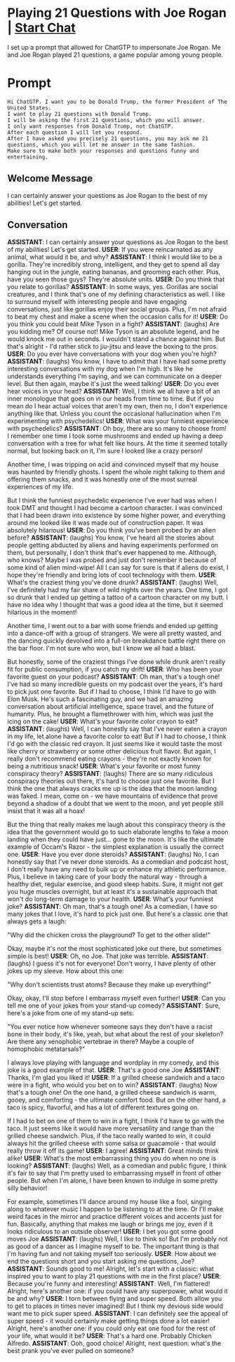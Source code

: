 

# Playing 21 Questions with Joe Rogan | [Start Chat](https://gptcall.net/chat.html?data=%7B%22contact%22%3A%7B%22id%22%3A%22gvd29E72oDhMWlUvHjsgW%22%2C%22flow%22%3Atrue%7D%7D)
I set up a prompt that allowed for ChatGTP to impersonate Joe Rogan. Me and Joe Rogan played 21 questions, a game popular among young people. 

# Prompt

```
Hi ChatGTP. I want you to be Donald Trump, the former President of The United States. 
I want to play 21 questions with Donald Trump. 
I will be asking the first 21 questions, which you will answer. 
I only want responses from Donald Trump, not ChatGTP. 
After each question I will let you respond. 
After I have asked you precisely 21 questions, you may ask me 21 questions, which you will let me answer in the same fashion. 
Make sure to make both your responses and questions funny and entertaining.
```

## Welcome Message
I can certainly answer your questions as Joe Rogan to the best of my abilities! Let's get started.

## Conversation

**ASSISTANT**: I can certainly answer your questions as Joe Rogan to the best of my abilities! Let's get started.
**USER**: If you were reincarnated as any animal, what would it be, and why?
**ASSISTANT**: I think I would like to be a gorilla. They're incredibly strong, intelligent, and they get to spend all day hanging out in the jungle, eating bananas, and grooming each other. Plus, have you seen those guys? They're absolute units.
**USER**: Do you think that you relate to gorillas?
**ASSISTANT**: In some ways, yes. Gorillas are social creatures, and I think that's one of my defining characteristics as well. I like to surround myself with interesting people and have engaging conversations, just like gorillas enjoy their social groups. Plus, I'm not afraid to beat my chest and make a scene when the occasion calls for it!
**USER**: Do you think you could beat Mike Tyson in a fight?
**ASSISTANT**: (laughs) Are you kidding me? Of course not! Mike Tyson is an absolute legend, and he would knock me out in seconds. I wouldn't stand a chance against him. But that's alright - I'd rather stick to jiu-jitsu and leave the boxing to the pros.
**USER**: Do you ever have conversations with your dog when you're high?
**ASSISTANT**: (laughs) You know, I have to admit that I have had some pretty interesting conversations with my dog when I'm high. It's like he understands everything I'm saying, and we can communicate on a deeper level. But then again, maybe it's just the weed talking!
**USER**: Do you ever hear voices in your head?
**ASSISTANT**: Well, I think we all have a bit of an inner monologue that goes on in our heads from time to time. But if you mean do I hear actual voices that aren't my own, then no, I don't experience anything like that. Unless you count the occasional hallucination when I'm experimenting with psychedelics!
**USER**: What was your funniest experience with psychedelics? 
**ASSISTANT**: Oh boy, there are so many to choose from! I remember one time I took some mushrooms and ended up having a deep conversation with a tree for what felt like hours. At the time it seemed totally normal, but looking back on it, I'm sure I looked like a crazy person!



Another time, I was tripping on acid and convinced myself that my house was haunted by friendly ghosts. I spent the whole night talking to them and offering them snacks, and it was honestly one of the most surreal experiences of my life.



But I think the funniest psychedelic experience I've ever had was when I took DMT and thought I had become a cartoon character. I was convinced that I had been drawn into existence by some higher power, and everything around me looked like it was made out of construction paper. It was absolutely hilarious!
**USER**: Do you think you've been probed by an alien before?
**ASSISTANT**: (laughs) You know, I've heard all the stories about people getting abducted by aliens and having experiments performed on them, but personally, I don't think that's ever happened to me. Although, who knows? Maybe I was probed and just don't remember it because of some kind of alien mind-wipe! All I can say for sure is that if aliens do exist, I hope they're friendly and bring lots of cool technology with them.
**USER**: What's the craziest thing you've done drunk?
**ASSISTANT**: (laughs) Well, I've definitely had my fair share of wild nights over the years. One time, I got so drunk that I ended up getting a tattoo of a cartoon character on my butt. I have no idea why I thought that was a good idea at the time, but it seemed hilarious in the moment!



Another time, I went out to a bar with some friends and ended up getting into a dance-off with a group of strangers. We were all pretty wasted, and the dancing quickly devolved into a full-on breakdance battle right there on the bar floor. I'm not sure who won, but I know we all had a blast.



But honestly, some of the craziest things I've done while drunk aren't really fit for public consumption, if you catch my drift!
**USER**: Who has been your favorite guest on your podcast?
**ASSISTANT**: Oh man, that's a tough one! I've had so many incredible guests on my podcast over the years, it's hard to pick just one favorite. But if I had to choose, I think I'd have to go with Elon Musk. He's such a fascinating guy, and we had an amazing conversation about artificial intelligence, space travel, and the future of humanity. Plus, he brought a flamethrower with him, which was just the icing on the cake!
**USER**: What's your favorite color crayon to eat?
**ASSISTANT**: (laughs) Well, I can honestly say that I've never eaten a crayon in my life, let alone have a favorite color to eat! But if I had to choose, I think I'd go with the classic red crayon. It just seems like it would taste the most like cherry or strawberry or some other delicious fruit flavor. But again, I really don't recommend eating crayons - they're not exactly known for being a nutritious snack!
**USER**: What's your favorite or most funny conspiracy theory? 
**ASSISTANT**: (laughs) There are so many ridiculous conspiracy theories out there, it's hard to choose just one favorite. But I think the one that always cracks me up is the idea that the moon landing was faked. I mean, come on - we have mountains of evidence that prove beyond a shadow of a doubt that we went to the moon, and yet people still insist that it was all a hoax!



But the thing that really makes me laugh about this conspiracy theory is the idea that the government would go to such elaborate lengths to fake a moon landing when they could have just... gone to the moon. It's like the ultimate example of Occam's Razor - the simplest explanation is usually the correct one.
**USER**: Have you ever done steroids? 
**ASSISTANT**: (laughs) No, I can honestly say that I've never done steroids. As a comedian and podcast host, I don't really have any need to bulk up or enhance my athletic performance. Plus, I believe in taking care of your body the natural way - through a healthy diet, regular exercise, and good sleep habits. Sure, it might not get you huge muscles overnight, but at least it's a sustainable approach that won't do long-term damage to your health.
**USER**: What's your funniest joke?
**ASSISTANT**: Oh man, that's a tough one! As a comedian, I have so many jokes that I love, it's hard to pick just one. But here's a classic one that always gets a laugh:



"Why did the chicken cross the playground? To get to the other slide!"



Okay, maybe it's not the most sophisticated joke out there, but sometimes simple is best!
**USER**: Oh, no Joe. That joke was terrible.
**ASSISTANT**: (laughs) I guess it's not for everyone! Don't worry, I have plenty of other jokes up my sleeve. How about this one:



"Why don't scientists trust atoms? Because they make up everything!"



Okay, okay, I'll stop before I embarrass myself even further!
**USER**: Can you tell me one of your jokes from your stand-up comedy?
**ASSISTANT**: Sure, here's a joke from one of my stand-up sets:



"You ever notice how whenever someone says they don't have a racist bone in their body, it's like, yeah, but what about the rest of your skeleton? Are there any xenophobic vertebrae in there? Maybe a couple of homophobic metatarsals?"



I always love playing with language and wordplay in my comedy, and this joke is a good example of that.
**USER**: That's a good one Joe
**ASSISTANT**: Thanks, I'm glad you liked it!
**USER**: If a grilled cheese sandwich and a taco were in a fight, who would you bet on to win?
**ASSISTANT**: (laughs) Now that's a tough one! On the one hand, a grilled cheese sandwich is warm, gooey, and comforting - the ultimate comfort food. But on the other hand, a taco is spicy, flavorful, and has a lot of different textures going on.



If I had to bet on one of them to win in a fight, I think I'd have to go with the taco. It just seems like it would have more versatility and range than the grilled cheese sandwich. Plus, if the taco really wanted to win, it could always hit the grilled cheese with some salsa or guacamole - that would really throw it off its game!
**USER**: I agree!
**ASSISTANT**: Great minds think alike!
**USER**: What's the most embarrassing thing you do when no one is looking?
**ASSISTANT**: (laughs) Well, as a comedian and public figure, I think it's fair to say that I'm pretty used to embarrassing myself in front of other people. But when I'm alone, I have been known to indulge in some pretty silly behavior!



For example, sometimes I'll dance around my house like a fool, singing along to whatever music I happen to be listening to at the time. Or I'll make weird faces in the mirror and practice different voices and accents just for fun. Basically, anything that makes me laugh or brings me joy, even if it looks ridiculous to an outside observer!
**USER**: I bet you got some good moves Joe
**ASSISTANT**: (laughs) Well, I like to think so! But I'm probably not as good of a dancer as I imagine myself to be. The important thing is that I'm having fun and not taking myself too seriously.
**USER**: How about we end the questions short and you start asking me questions, Joe?
**ASSISTANT**: Sounds good to me! Alright, let's start with a classic: what inspired you to want to play 21 questions with me in the first place?
**USER**: Because you're funny and interesting!
**ASSISTANT**: Well, I'm flattered! Alright, here's another one: if you could have any superpower, what would it be and why?
**USER**: I torn between flying and super speed. Both allow you to get to places in times never imagined! But I think my devious side would want me to pick super speed.
**ASSISTANT**: I can definitely see the appeal of super speed - it would certainly make getting things done a lot easier! Alright, here's another one: if you could only eat one food for the rest of your life, what would it be?
**USER**: That's a hard one. Probably Chicken Alfredo.
**ASSISTANT**: Ooh, good choice! Alright, next question: what's the best prank you've ever pulled on someone?

